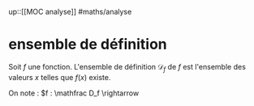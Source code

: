 up::[[MOC analyse]]
#maths/analyse 
# ensemble de définition
Soit $f$ une fonction. L'ensemble de définition $\mathscr D_f$ de $f$ est l'ensemble des valeurs $x$ telles que $f(x)$ existe.

On note : $f : \mathfrac D_f \rightarrow 
